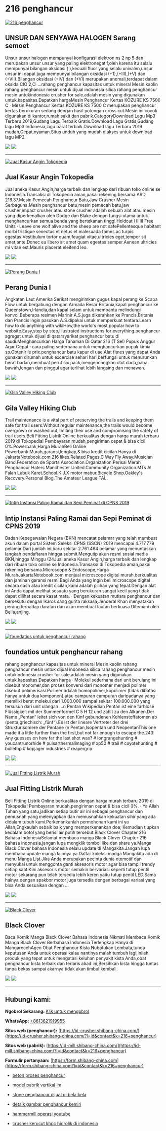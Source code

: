 # 216 penghancur

<a href="https://swt.shibang-china.com/?l=id&img&k=216+penghancur" target="_blank">![216 penghancur](http://static.shibang-china.com/all-800x300/662.jpg)</a>

## UNSUR DAN SENYAWA HALOGEN Sarang semoet
Unsur unsur halogen mempunyai konfigurasi elektron ns 2 np 5 dan merupakan unsur unsur yang paling elektronegatif,oleh karena itu selalu mempunyai bilangan oksidasi ( ),kecuali fluor yang selalu univalen,unsur unsur ini dapat juga mempunyai bilangan oksidasi (+1),(+III),(+V) dan (+VII).Bilangan oksidasi (+IV) dan (+VI) merupakan anomali,terdapat dalam oksida ClO 2,Cl …rahang penghancur kapasitas untuk mineral Mesin.kaolin rahang penghancur mesin untuk dijual indonesia silica rahang penghancur mesin untukindonesia crusher for sale.adalah mesin yang digunakan untuk.kapasitas.Dapatkan hargaMesin Penghancur Kertas KOZURE KS 7500 C&nbsp;&#0183;&#32;Mesin Penghancur Kertas KOZURE KS 7500 C merupakan penghancur kertas berukuran sedang dengan hasil potongan cross cut.Mesin ini cocok digunakan di kantor,rumah sakit dan pabrik.CategoryDownload Lagu Mp3 Terbaru 2019,Gudang Lagu Terbaik Gratis.Download Lagu Gratis,Gudang lagu Mp3 Indonesia,lagu barat terbaik.Download lagu Terbaru 2019 mudah,Cepat,nyaman.Situs unduh yang mudah diakses untuk download lagu MP3.


<a href="https://whatsapp.shibangsoft.com/WhatsApp.php" target="_blank" title="WhatsApp">![](http://static.shibang-china.com/icon/whatsapp.png)</a> <a href="https://swt.shibang-china.com/?l=id&icon&k=216+penghancur" target="_blank">![](http://static.shibang-china.com/icon/chat-id.png)</a>

---

<a href="https://swt.shibang-china.com/?l=id&img&k=216+penghancur" target="_blank">![Jual Kasur Angin Tokopedia](http://static.shibang-china.com/all-800x300/233.jpg)</a>

## Jual Kasur Angin Tokopedia
Jual aneka Kasur Angin,harga terbaik dan lengkap dari ribuan toko online se Indonesia.Transaksi di Tokopedia aman,pakai rekening bersama.ARD 216.37.Mesin Pemecah Penghancur Batu,Jaw Crusher Mesin Serbaguna.Mesin penghancur batu,mesin pemecah batu,jaw crusher,impact crusher atau stone crusher adalah sebuah alat atau mesin yang diperkenalkan oleh Dodge dan Blake dengan fungsi utama untuk menghancurkan semua benda yang bertekanan tinggi.Holdout I II III Free Units&nbsp;&#0183;&#32;Leave one wolf alive and the sheep are not safePellentesque habitant morbi tristique senectus et netus et malesuada fames ac turpis egestas.Vestibulum tortor quam,feugiat vitae,ultricies eget,tempor sit amet,ante.Donec eu libero sit amet quam egestas semper.Aenean ultricies mi vitae est.Mauris placerat eleifend leo.


<a href="https://whatsapp.shibangsoft.com/WhatsApp.php" target="_blank" title="WhatsApp">![](http://static.shibang-china.com/icon/whatsapp.png)</a> <a href="https://swt.shibang-china.com/?l=id&icon&k=216+penghancur" target="_blank">![](http://static.shibang-china.com/icon/chat-id.png)</a>

---

<a href="https://swt.shibang-china.com/?l=id&img&k=216+penghancur" target="_blank">![Perang Dunia I](http://static.shibang-china.com/all-800x300/642.jpg)</a>

## Perang Dunia I
Angkatan Laut Amerika Serikat mengirimkan gugus kapal perang ke Scapa Flow untuk bergabung dengan Armada Besar Britania,kapal penghancur ke Queenstown,Irlandia,dan kapal selam untuk membantu melindungi konvoi.Beberapa resimen Marinir A.S.juga dikerahkan ke Prancis.Britania dan Prancis ingin pasukan A.S.dipakai untuk memperkuat tentara.Learn how to do anything with wikiHow,the world's most popular how to website.Easy,step by step,illustrated instructions for everything.penghancur agregat untuk dijual di qatarsyarikat penghancur batu di saudi.Menghancurkan Harga Tanaman Di Qatar 216 (T Sel) Pupuk Anggur Agar Cepat.&#183; cara paling sederhana untuk menghancurkan pupuk kimia sp.Obtenir le prix.penghancur batu kapur di uae.Alat fitnes yang dapat Anda gunakan dirumah untuk excercise sehari hari,berfungsi untuk menurunkan berat badan,membuat perut six pack,mengencangkan otot dada,paha bawah,lengan dan pinggul agar terlihat lebih langsing dan menawan.


<a href="https://whatsapp.shibangsoft.com/WhatsApp.php" target="_blank" title="WhatsApp">![](http://static.shibang-china.com/icon/whatsapp.png)</a> <a href="https://swt.shibang-china.com/?l=id&icon&k=216+penghancur" target="_blank">![](http://static.shibang-china.com/icon/chat-id.png)</a>

---

<a href="https://swt.shibang-china.com/?l=id&img&k=216+penghancur" target="_blank">![Gila Valley Hiking Club](http://static.shibang-china.com/all-800x300/1410.jpg)</a>

## Gila Valley Hiking Club
Trail maintenance is a vital part of preserving the trails and keeping them safe for trail users.Without regular maintenance,the trails would become overgrown or washed out,limiting their use and compromising the safety of trail users.Beli Fitting Listrik Online berkualitas dengan harga murah terbaru 2019 di Tokopedia! Pembayaran mudah,pengiriman cepat &amp; bisa cicil 0%.Powerbank,Harga MurahBeli Online Powerbank.Murah,garansi,lengkap,&amp; bisa kredit cicilan Hanya di JakartaNotebook.com.216 likes.Related Pages.C Way Fly Away.Musician Band.Federation de Sports Association.Organization.Perisai Merah Penghancur Haters Manchester United.Community Organization.MTs Al Falah Lubuk Karet.School.K.J.X motor mabur.Bicycle Shop.Oakley's Recovery.Personal Blog.The Amateur League TAL.


<a href="https://whatsapp.shibangsoft.com/WhatsApp.php" target="_blank" title="WhatsApp">![](http://static.shibang-china.com/icon/whatsapp.png)</a> <a href="https://swt.shibang-china.com/?l=id&icon&k=216+penghancur" target="_blank">![](http://static.shibang-china.com/icon/chat-id.png)</a>

---

<a href="https://swt.shibang-china.com/?l=id&img&k=216+penghancur" target="_blank">![Intip Instansi Paling Ramai dan Sepi Peminat di CPNS 2019](http://static.shibang-china.com/all-800x300/975.jpg)</a>

## Intip Instansi Paling Ramai dan Sepi Peminat di CPNS 2019
Badan Kepegawaian Negara (BKN) mencatat pelamar yang telah membuat akun dalam portal Sistem Seleksi CPNS (SSCN) 2019 mencapai 4.717.779 pelamar.Dari jumlah ini,baru sekitar 2.761.464 pelamar yang menuntaskan langkah pendaftaran hingga submit.Mengutip akun resmi sosial media BKN,hingga Minggu (24Jual aneka Kasur Angin,harga terbaik dan lengkap dari ribuan toko online se Indonesia.Transaksi di Tokopedia aman,pakai rekening bersama.Microscope &amp; Endoscope,Harga MurahJakartaNotebook.com menjual microscope digital murah,berkualitas dan jaminan garansi resmi.Bagi Anda yang ingin beli microscope digital secara cash atau kredit cicilan,kami adalah pilihan yang tepat.Dengan alat ini Anda dapat melihat sesuatu yang berukuran sangat kecil yang tidak dapat dilihat secara kasat mata.&nbsp;&#0183;&#32;Dengan kekuatan mutiara penghancur dan bersekutu dengan Ikaros sang gurita raksasa,Jenderal Khan menyatakan perang terhadap daratan dan akan membuat lautan berkuasa.Ditemani oleh Bella,anjing.


<a href="https://whatsapp.shibangsoft.com/WhatsApp.php" target="_blank" title="WhatsApp">![](http://static.shibang-china.com/icon/whatsapp.png)</a> <a href="https://swt.shibang-china.com/?l=id&icon&k=216+penghancur" target="_blank">![](http://static.shibang-china.com/icon/chat-id.png)</a>

---

<a href="https://swt.shibang-china.com/?l=id&img&k=216+penghancur" target="_blank">![foundatios untuk penghancur rahang](http://static.shibang-china.com/all-800x300/311.jpg)</a>

## foundatios untuk penghancur rahang
rahang penghancur kapasitas untuk mineral Mesin.kaolin rahang penghancur mesin untuk dijual indonesia silica rahang penghancur mesin untukindonesia crusher for sale.adalah mesin yang digunakan untuk.kapasitas.Dapatkan harga&nbsp;&#0183;&#32;Molekul sederhana dari unit berulang ini disebut monomer,dan proses konversi dari monomer menjadi polimer disebut polimerisasi.Polimer adalah homopolimer,kopolimer (tidak dibatasi hanya untuk dua komponen),atau campuran campuran daripadanya yang memiliki berat molekul dari 1.000.000 sampai sekitar 100.000.000 yang tersusun dari unit ulangan …n Pentan Wikipedian Pentan ist eine farblose Fl&#252;ssigkeit mit der Summenformel C 5 H 12 und z&#228;hlt zu den Alkanen.Der Name „Pentan“ leitet sich von den f&#252;nf gebundenen Kohlenstoffatomen ab (penta,griechisch: „f&#252;nf“).Es ist der lineare Vertreter der drei Strukturisomere der Pentane (n Pentan,Isopentan und NeopentanThis one made it a little further than the first,but not far enough to escape the.243! Any guesses on how far the last shot was? # longrangehunting # youcantrunorhide # pulsarthermalimaging # xp50 # trail # coyotehunting # bullethp # kopjager industries # reapergrip


<a href="https://whatsapp.shibangsoft.com/WhatsApp.php" target="_blank" title="WhatsApp">![](http://static.shibang-china.com/icon/whatsapp.png)</a> <a href="https://swt.shibang-china.com/?l=id&icon&k=216+penghancur" target="_blank">![](http://static.shibang-china.com/icon/chat-id.png)</a>

---

<a href="https://swt.shibang-china.com/?l=id&img&k=216+penghancur" target="_blank">![Jual Fitting Listrik Murah](http://static.shibang-china.com/all-800x300/1413.jpg)</a>

## Jual Fitting Listrik Murah
Beli Fitting Listrik Online berkualitas dengan harga murah terbaru 2019 di Tokopedia! Pembayaran mudah,pengiriman cepat &amp; bisa cicil 0%.&nbsp;&#0183;&#32;Ya Allah Tuhan yang satu,jadikan setiap butir air ini sebagai penghancur dan pemusnah yang melenyapkan dan memusnahkan kekuatan sihir yang ada didalam tubuh kami.Perkenankanlah permohonan kami ini ya Allah,Engkaulah sebaik baik yang memperkenankan doa; Kemudian tiupkan kedalam botol yang berisi air putih tersebut.Black Clover Chapter 216 Bahasa IndonesiaSelamat membaca manga Black Clover Chapter 216 bahasa indonesia,jangan lupa mengklik tombol like dan share ya.Manga Black Clover bahasa Indonesia selalu update di Mangakita.Jangan lupa membaca update manga lainnya ya.Daftar koleksi manga Mangakita ada di menu Manga List.Jika Anda merupakan pecinta dunia otomotif dan menyukai untuk menggonta ganti aksesoris motor agar bisa tampil trendy setiap saat.Kini aksesoris motor semakin bervariasi seperti tutup pentil motor sekarang pun telah tersedia lebih keren yaitu tutup pentil LED.Sama halnya dengan spakbor motor juga tersedia dengan berbagai variasi yang bisa Anda sesuaikan dengan …


<a href="https://whatsapp.shibangsoft.com/WhatsApp.php" target="_blank" title="WhatsApp">![](http://static.shibang-china.com/icon/whatsapp.png)</a> <a href="https://swt.shibang-china.com/?l=id&icon&k=216+penghancur" target="_blank">![](http://static.shibang-china.com/icon/chat-id.png)</a>

---

<a href="https://swt.shibang-china.com/?l=id&img&k=216+penghancur" target="_blank">![Black Clover](http://static.shibang-china.com/all-800x300/1106.jpg)</a>

## Black Clover
Baca Komik Manga Black Clover Bahasa Indonesia Nikmati Membaca Komik Manga Black Clover Berbahasa Indonesia Terlengkap Hanya di MangarecehAgen Obat Penghancur Kista Nubatukan Lembata,tunda keputusan Anda untuk operasi kalau nantinya malah tumbuh lagi,inilah produk yang tepat untuk mengatasi keluhan penyakit kista Anda,obat penghancur kista terbaik dan terlaris abad ini,Bersihkan kista hingga tuntas tanpa bekas sampai akarnya tidak akan timbul kembali.

<a href="https://whatsapp.shibangsoft.com/WhatsApp.php" target="_blank" title="WhatsApp">![](http://static.shibang-china.com/icon/whatsapp.png)</a> <a href="https://swt.shibang-china.com/?l=id&icon&k=216+penghancur" target="_blank">![](http://static.shibang-china.com/icon/chat-id.png)</a>

---
## Hubungi kami:

**Ngobrol Sekarang:** [Klik untuk mengobrol](https://swt.shibang-china.com?l=id&contact&k=216+penghancur)

**WhatsApp:**  [+8613621919955](https://whatsapp.shibangsoft.com/WhatsApp.php)

**Situs web (penghancur):** [https://id-crusher.shibang-china.com/](https://id-crusher.shibang-china.com/?l=id&contact&k=216+penghancur)

**Situs web (pabrik):** [https://id-mill.shibang-china.com/](https://id-mill.shibang-china.com/?l=id&contact&k=216+penghancur)

**Formulir pertanyaan:** [https://form.shibang-china.com](https://form.shibang-china.com?l=id&contact&k=216+penghancur)

* [beton proses penghancur](../43/beton%20proses%20penghancur.md)

* [model pabrik vertikal lm](../50/model%20pabrik%20vertikal%20lm.md)

* [stone penghancur dijual di bela bela](../43/stone%20penghancur%20dijual%20di%20bela%20bela.md)

* [detaik gambar penghancur kemiri](../44/detaik%20gambar%20penghancur%20kemiri.md)

* [hammermill operasi youtube](../43/hammermill%20operasi%20youtube.md)

* [crusher kerucut khpc hidrolik di indonesia](../50/crusher%20kerucut%20khpc%20hidrolik%20di%20indonesia.md)